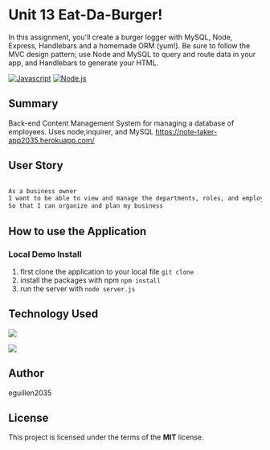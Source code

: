 # Unit 13 Eat-Da-Burger!
 In this assignment, you'll create a burger logger with MySQL, Node, Express, Handlebars and a homemade ORM (yum!). Be sure to follow the MVC design pattern; use Node and MySQL to query and route data in your app, and Handlebars to generate your HTML.
 
[![Javascript](https://img.shields.io/badge/Javascript-JS-blue.svg)](https://www.w3schools.com/Js/)
[![Node.js](https://img.shields.io/badge/Node.js-Node-green.svg)](https://nodejs.org/en/)


## Summary

Back-end Content Management System for managing a database of employees. Uses node,inquirer, and MySQL
 https://note-taker-app2035.herokuapp.com/
 
## User Story
```sh

As a business owner
I want to be able to view and manage the departments, roles, and employees in my company
So that I can organize and plan my business

```

## How to use the Application

### Local Demo Install
1. first clone the application to your local file
`git clone`
2. install the packages with npm `npm install`
3. run the server with `node server.js`

## Technology Used
 ![](http://williamavasquez.herokuapp.com/img/js.png)
 
 ![](http://williamavasquez.herokuapp.com/img/node.png)
 


## Author
eguillen2035

## License
This project is licensed under the terms of the **MIT** license.
